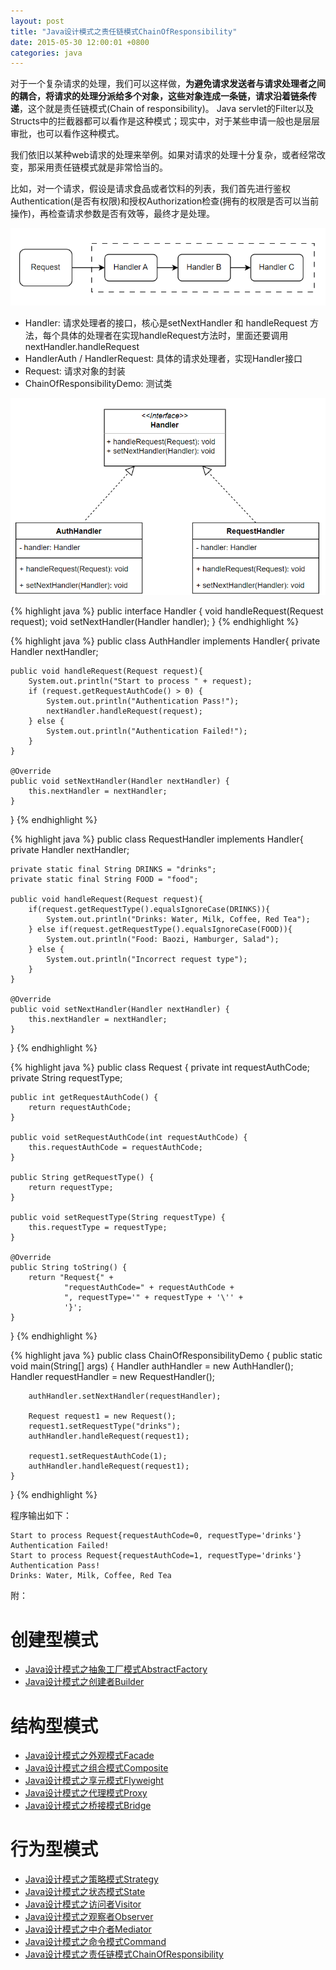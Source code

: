 ```yaml
---
layout: post
title: "Java设计模式之责任链模式ChainOfResponsibility"
date: 2015-05-30 12:00:01 +0800
categories: java
--- 
```


对于一个复杂请求的处理，我们可以这样做，**为避免请求发送者与请求处理者之间的耦合，将请求的处理分派给多个对象，这些对象连成一条链，请求沿着链条传递**，这个就是责任链模式(Chain of responsibility)。 Java servlet的Filter以及Structs中的拦截器都可以看作是这种模式；现实中，对于某些申请一般也是层层审批，也可以看作这种模式。

我们依旧以某种web请求的处理来举例。如果对请求的处理十分复杂，或者经常改变，那采用责任链模式就是非常恰当的。

比如，对一个请求，假设是请求食品或者饮料的列表，我们首先进行鉴权Authentication(是否有权限)和授权Authorization检查(拥有的权限是否可以当前操作)，再检查请求参数是否有效等，最终才是处理。

![pic](/images/2015-05-30-chain1.png)

* Handler: 请求处理者的接口，核心是setNextHandler 和 handleRequest 方法，每个具体的处理者在实现handleRequest方法时，里面还要调用nextHandler.handleRequest
* HandlerAuth / HandlerRequest: 具体的请求处理者，实现Handler接口 
* Request: 请求对象的封装
* ChainOfResponsibilityDemo: 测试类

![pic](/images/2015-05-30-chain2.png)


{% highlight java %}
public interface Handler {
    void handleRequest(Request request);
    void setNextHandler(Handler handler);
}
{% endhighlight %}

{% highlight java %}
public class AuthHandler implements Handler{
    private Handler nextHandler;

    public void handleRequest(Request request){
        System.out.println("Start to process " + request);
        if (request.getRequestAuthCode() > 0) {
            System.out.println("Authentication Pass!");
            nextHandler.handleRequest(request);
        } else {
            System.out.println("Authentication Failed!");
        }
    }

    @Override
    public void setNextHandler(Handler nextHandler) {
        this.nextHandler = nextHandler;
    }
}
{% endhighlight %}

{% highlight java %}
public class RequestHandler implements Handler{
    private Handler nextHandler;

    private static final String DRINKS = "drinks";
    private static final String FOOD = "food";

    public void handleRequest(Request request){
        if(request.getRequestType().equalsIgnoreCase(DRINKS)){
            System.out.println("Drinks: Water, Milk, Coffee, Red Tea");
        } else if(request.getRequestType().equalsIgnoreCase(FOOD)){
            System.out.println("Food: Baozi, Hamburger, Salad");
        } else {
            System.out.println("Incorrect request type");
        }
    }

    @Override
    public void setNextHandler(Handler nextHandler) {
        this.nextHandler = nextHandler;
    }
}
{% endhighlight %}

{% highlight java %}
public class Request {
    private int requestAuthCode;
    private String requestType;

    public int getRequestAuthCode() {
        return requestAuthCode;
    }

    public void setRequestAuthCode(int requestAuthCode) {
        this.requestAuthCode = requestAuthCode;
    }

    public String getRequestType() {
        return requestType;
    }

    public void setRequestType(String requestType) {
        this.requestType = requestType;
    }

    @Override
    public String toString() {
        return "Request{" +
                "requestAuthCode=" + requestAuthCode +
                ", requestType='" + requestType + '\'' +
                '}';
    }
}
{% endhighlight %}

{% highlight java %}
public class ChainOfResponsibilityDemo {
    public static void main(String[] args) {
        Handler authHandler = new AuthHandler();
        Handler requestHandler = new RequestHandler();

        authHandler.setNextHandler(requestHandler);

        Request request1 = new Request();
        request1.setRequestType("drinks");
        authHandler.handleRequest(request1);

        request1.setRequestAuthCode(1);
        authHandler.handleRequest(request1);
    }
}
{% endhighlight %}
 
程序输出如下： 
```
Start to process Request{requestAuthCode=0, requestType='drinks'}
Authentication Failed!
Start to process Request{requestAuthCode=1, requestType='drinks'}
Authentication Pass!
Drinks: Water, Milk, Coffee, Red Tea
```
  
附：  

创建型模式
====================
  * [Java设计模式之抽象工厂模式AbstractFactory](https://metaphy.github.io/java/2015/05/09/Java%E8%AE%BE%E8%AE%A1%E6%A8%A1%E5%BC%8F%E4%B9%8B%E6%8A%BD%E8%B1%A1%E5%B7%A5%E5%8E%82%E6%A8%A1%E5%BC%8FAbstractFactory.html)
  * [Java设计模式之创建者Builder](https://metaphy.github.io/java/2015/05/10/Java%E8%AE%BE%E8%AE%A1%E6%A8%A1%E5%BC%8F%E4%B9%8B%E5%88%9B%E5%BB%BA%E8%80%85Builder.html)
  
结构型模式
====================
  * [Java设计模式之外观模式Facade](https://metaphy.github.io/java/2015/05/20/Java%E8%AE%BE%E8%AE%A1%E6%A8%A1%E5%BC%8F%E4%B9%8B%E5%A4%96%E8%A7%82%E6%A8%A1%E5%BC%8FFacade.html)
  * [Java设计模式之组合模式Composite](https://metaphy.github.io/java/2015/05/20/Java%E8%AE%BE%E8%AE%A1%E6%A8%A1%E5%BC%8F%E4%B9%8B%E7%BB%84%E5%90%88%E6%A8%A1%E5%BC%8FComposite.html)
  * [Java设计模式之享元模式Flyweight](https://metaphy.github.io/java/2015/05/20/Java%E8%AE%BE%E8%AE%A1%E6%A8%A1%E5%BC%8F%E4%B9%8B%E4%BA%AB%E5%85%83%E6%A8%A1%E5%BC%8FFlyweight.html)
  * [Java设计模式之代理模式Proxy](https://metaphy.github.io/java/2015/05/20/Java%E8%AE%BE%E8%AE%A1%E6%A8%A1%E5%BC%8F%E4%B9%8B%E4%BB%A3%E7%90%86%E6%A8%A1%E5%BC%8FProxy.html)
  * [Java设计模式之桥接模式Bridge](https://metaphy.github.io/java/2015/05/20/Java%E8%AE%BE%E8%AE%A1%E6%A8%A1%E5%BC%8F%E4%B9%8B%E6%A1%A5%E6%8E%A5%E6%A8%A1%E5%BC%8FBridge.html)


行为型模式
====================  
  * [Java设计模式之策略模式Strategy](https://metaphy.github.io/java/2015/05/30/Java%E8%AE%BE%E8%AE%A1%E6%A8%A1%E5%BC%8F%E4%B9%8B%E7%AD%96%E7%95%A5%E6%A8%A1%E5%BC%8FStrategy.html)
  * [Java设计模式之状态模式State](https://metaphy.github.io/java/2015/05/30/Java%E8%AE%BE%E8%AE%A1%E6%A8%A1%E5%BC%8F%E4%B9%8B%E7%8A%B6%E6%80%81%E6%A8%A1%E5%BC%8FState.html)
  * [Java设计模式之访问者Visitor](https://metaphy.github.io/java/2015/05/30/Java%E8%AE%BE%E8%AE%A1%E6%A8%A1%E5%BC%8F%E4%B9%8B%E8%AE%BF%E9%97%AE%E8%80%85Visitor.html)
  * [Java设计模式之观察者Observer](https://metaphy.github.io/java/2015/05/30/Java%E8%AE%BE%E8%AE%A1%E6%A8%A1%E5%BC%8F%E4%B9%8B%E8%A7%82%E5%AF%9F%E8%80%85Observer.html) 
  * [Java设计模式之中介者Mediator](https://metaphy.github.io/java/2015/05/30/Java%E8%AE%BE%E8%AE%A1%E6%A8%A1%E5%BC%8F%E4%B9%8B%E4%B8%AD%E4%BB%8B%E8%80%85Mediator.html)
  * [Java设计模式之命令模式Command](https://metaphy.github.io/java/2015/05/30/Java%E8%AE%BE%E8%AE%A1%E6%A8%A1%E5%BC%8F%E4%B9%8B%E5%91%BD%E4%BB%A4%E6%A8%A1%E5%BC%8FCommand.html)  
  * [Java设计模式之责任链模式ChainOfResponsibility](https://metaphy.github.io/java/2015/05/30/Java%E8%AE%BE%E8%AE%A1%E6%A8%A1%E5%BC%8F%E4%B9%8B%E8%B4%A3%E4%BB%BB%E9%93%BE%E6%A8%A1%E5%BC%8FChainOfResponsibility.html)  
  

  